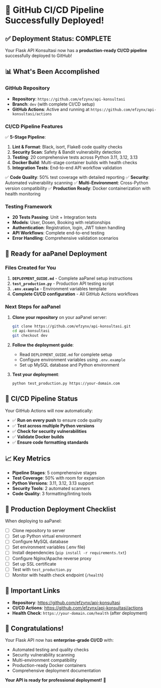 # 🎉 GitHub CI/CD Pipeline Successfully Deployed!

## ✅ Deployment Status: COMPLETE

Your Flask API Konsultasi now has a **production-ready CI/CD pipeline** successfully deployed to GitHub!

## 📊 What's Been Accomplished

### **GitHub Repository**
- **Repository**: `https://github.com/efzynx/api-konsultasi`
- **Branch**: `dev` (with complete CI/CD setup)
- **GitHub Actions**: Active and running at `https://github.com/efzynx/api-konsultasi/actions`

### **CI/CD Pipeline Features**
✅ **5-Stage Pipeline**:
1. **Lint & Format**: Black, isort, Flake8 code quality checks
2. **Security Scan**: Safety & Bandit vulnerability detection
3. **Testing**: 20 comprehensive tests across Python 3.11, 3.12, 3.13
4. **Docker Build**: Multi-stage container builds with health checks
5. **Integration Tests**: End-to-end API workflow validation

✅ **Code Quality**: 50% test coverage with detailed reporting
✅ **Security**: Automated vulnerability scanning
✅ **Multi-Environment**: Cross-Python version compatibility
✅ **Production Ready**: Docker containerization with health monitoring

### **Testing Framework**
- **20 Tests Passing**: Unit + Integration tests
- **Models**: User, Dosen, Booking with relationships
- **Authentication**: Registration, login, JWT token handling
- **API Workflows**: Complete end-to-end testing
- **Error Handling**: Comprehensive validation scenarios

## 🚀 Ready for aaPanel Deployment

### **Files Created for You**
1. **`DEPLOYMENT_GUIDE.md`** - Complete aaPanel setup instructions
2. **`test_production.py`** - Production API testing script
3. **`.env.example`** - Environment variables template
4. **Complete CI/CD configuration** - All GitHub Actions workflows

### **Next Steps for aaPanel**

1. **Clone your repository** on your aaPanel server:
   ```bash
   git clone https://github.com/efzynx/api-konsultasi.git
   cd api-konsultasi
   git checkout dev
   ```

2. **Follow the deployment guide**:
   - Read `DEPLOYMENT_GUIDE.md` for complete setup
   - Configure environment variables using `.env.example`
   - Set up MySQL database and Python environment

3. **Test your deployment**:
   ```bash
   python test_production.py https://your-domain.com
   ```

## 🔧 CI/CD Pipeline Status

Your GitHub Actions will now automatically:
- ✅ **Run on every push** to ensure code quality
- ✅ **Test across multiple Python versions**
- ✅ **Check for security vulnerabilities**
- ✅ **Validate Docker builds**
- ✅ **Ensure code formatting standards**

## 📈 Key Metrics

- **Pipeline Stages**: 5 comprehensive stages
- **Test Coverage**: 50% with room for expansion
- **Python Versions**: 3.11, 3.12, 3.13 support
- **Security Tools**: 2 automated scanners
- **Code Quality**: 3 formatting/linting tools

## 🎯 Production Deployment Checklist

When deploying to aaPanel:

- [ ] Clone repository to server
- [ ] Set up Python virtual environment
- [ ] Configure MySQL database
- [ ] Set environment variables (.env file)
- [ ] Install dependencies (`pip install -r requirements.txt`)
- [ ] Configure Nginx/Apache reverse proxy
- [ ] Set up SSL certificate
- [ ] Test with `test_production.py`
- [ ] Monitor with health check endpoint (`/health`)

## 🔗 Important Links

- **Repository**: https://github.com/efzynx/api-konsultasi
- **CI/CD Actions**: https://github.com/efzynx/api-konsultasi/actions
- **Health Check**: `https://your-domain.com/health` (after deployment)

## 🎉 Congratulations!

Your Flask API now has **enterprise-grade CI/CD** with:
- Automated testing and quality checks
- Security vulnerability scanning
- Multi-environment compatibility
- Production-ready Docker containers
- Comprehensive deployment documentation

**Your API is ready for professional deployment!** 🚀

